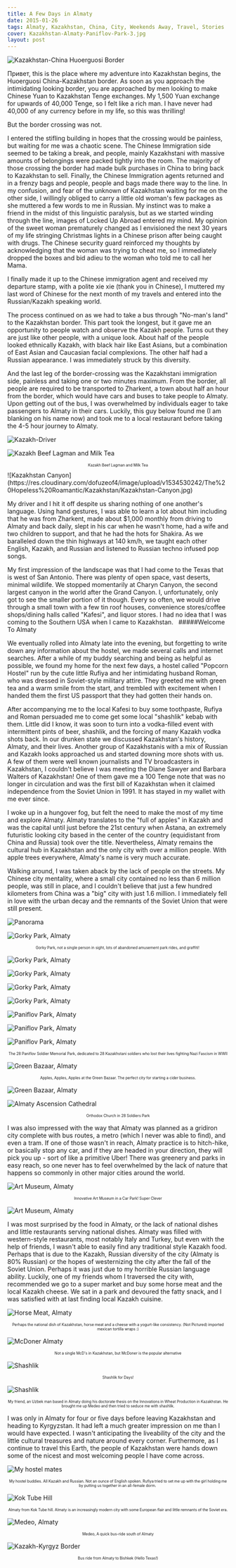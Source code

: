 ```yaml
---
title: A Few Days in Almaty
date: 2015-01-26
tags: Almaty, Kazakhstan, China, City, Weekends Away, Travel, Stories
cover: Kazakhstan-Almaty-Paniflov-Park-3.jpg
layout: post
---
```


![Kazakhstan-China Huoerguosi Border](https://res.cloudinary.com/dofuzeof4/image/upload/v1534530244/The%20Hopeless%20Roamantic/Kazakhstan/Kazakhstan-Huoerguosi-Border.jpg)

<span class="first-letter">Привет</span>, this is the place where my adventure into Kazakhstan begins, the Huoerguosi China-Kazakhstan border. As soon as you approach the intimidating looking border, you are approached by men looking to make Chinese Yuan to Kazakhstan Tenge exchanges. My 1,500 Yuan exchange for upwards of 40,000 Tenge, so I felt like a rich man. I have never had 40,000 of any currency before in my life, so this was thrilling!

But the border crossing was not. 

I entered the stifling building in hopes that the crossing would be painless, but waiting for me was a chaotic scene. The Chinese Immigration side seemed to be taking a break, and people, mainly Kazakhstani with massive amounts of belongings were packed tightly into the room. The majority of those crossing the border had made bulk purchases in China to bring back to Kazakhstan to sell. Finally, the Chinese Immigration agents returned and in a frenzy bags and people, people and bags made there way to the line. In my confusion, and fear of the unknown of Kazakhstan waiting for me on the other side, I willingly obliged to carry a little old woman's few packages as she muttered a few words to me in Russian. My instinct was to make a friend in the midst of this linguistic paralysis, but as we started winding through the line, images of Locked Up Abroad entered my mind. My opinion of the sweet woman prematurely changed as I envisioned the next 30 years of my life stringing Christmas lights in a Chinese prison after being caught with drugs. The Chinese security guard reinforced my thoughts by acknowledging that the woman was trying to cheat me, so I immediately dropped the boxes and bid adieu to the woman who told me to call her Mama. 

I finally made it up to the Chinese immigration agent and received my departure stamp, with a polite xie xie (thank you in Chinese), I muttered my last word of Chinese for the next month of my travels and entered into the Russian/Kazakh speaking world. 

The process continued on as we had to take a bus through "No-man's land" to the Kazakhstan border. This part took the longest, but it gave me an opportunity to people watch and observe the Kazakh people. Turns out they are just like other people, with a unique look. About half of the people looked ethnically Kazakh, with black hair like East Asians, but a combination of East Asian and Caucasian facial complexions. The other half had a Russian appearance. I was immediately struck by this diversity. 

And the last leg of the border-crossing was the Kazakhstani immigration side, painless and taking one or two minutes maximum. From the border, all people are required to be transported to Zharkent, a town about half an hour from the border, which would have cars and buses to take people to Almaty. Upon getting out of the bus, I was overwhelmed by individuals eager to take passengers to Almaty in their cars. Luckily, this guy below found me (I am blanking on his name now) and took me to a local restaurant before taking the 4-5 hour journey to Almaty. 

![Kazakh-Driver](https://res.cloudinary.com/dofuzeof4/image/upload/v1534530242/The%20Hopeless%20Roamantic/Kazakhstan/Kazakhstan-Driver.jpg)

![Kazakh Beef Lagman and Milk Tea](https://res.cloudinary.com/dofuzeof4/image/upload/v1534530243/The%20Hopeless%20Roamantic/Kazakhstan/Kazakhstan-Beef-Lagman-Kazakh-Tea.jpg)
<center><p style="font-size: .6em;">Kazakh Beef Lagman and Milk Tea</p></center>
![Kazakhstan Canyon](https://res.cloudinary.com/dofuzeof4/image/upload/v1534530242/The%20Hopeless%20Roamantic/Kazakhstan/Kazakhstan-Canyon.jpg)

My driver and I hit it off despite us sharing nothing of one another's language. Using hand gestures, I was able to learn a lot about him including that he was from Zharkent, made about $1,000 monthly from driving to Almaty and back daily, slept in his car when he wasn't home, had a wife and two children to support, and that he had the hots for Shakira. As we baralleled down the thin highways at 140 km/h, we taught each other English, Kazakh, and Russian and listened to Russian techno infused pop songs. 

My first impression of the landscape was that I had come to the Texas that is west of San Antonio. There was plenty of open space, vast deserts, minimal wildlife. We stopped momentarily at Charyn Canyon, the second largest canyon in the world after the Grand Canyon. I, unfortunately, only got to see the smaller portion of it though. Every so often, we would drive through a small town with a few tin roof houses, convenience stores/coffee shops/dining halls called "Kafesi", and liquor stores. I had no idea that I was coming to the Southern USA when I came to Kazakhstan.
 
#####Welcome To Almaty

We eventually rolled into Almaty late into the evening, but forgetting to write down any information about the hostel, we made several calls and internet searches. After a while of my buddy searching and being as helpful as possible, we found my home for the next few days, a hostel called "Popcorn Hostel" run by the cute little Rufiya and her intimidating husband Roman, who was dressed in Soviet-style military attire. They greeted me with green tea and a warm smile from the start, and trembled with excitement when I handed them the first US passport that they had gotten their hands on. 

After accompanying me to the local Kafesi to buy some toothpaste, Rufiya and Roman persuaded me to come get some local "shashlik" kebab with them. Little did I know, it was soon to turn into a vodka-filled event with intermittent pints of beer, shashlik, and the forcing of many Kazakh vodka shots back. In our drunken state we discussed Kazakhstan's history, Almaty, and their lives. Another group of Kazakhstanis with a mix of Russian and Kazakh looks approached us and started downing more shots with us. A few of them were well known journalists and TV broadcasters in Kazakhstan, I couldn't believe I was meeting the Diane Sawyer and Barbara Walters of Kazakhstan! One of them gave me a 100 Tenge note that was no longer in circulation and was the first bill of Kazakhstan when it claimed independence from the Soviet Union in 1991. It has stayed in my wallet with me ever since. 

I woke up in a hungover fog, but felt the need to make the most of my time and explore Almaty. Almaty translates to the "full of apples" in Kazakh and was the capital until just before the 21st century when Astana, an extremely futuristic looking city based in the center of the country (equidistant from China and Russia) took over the title. Nevertheless, Almaty remains the cultural hub in Kazakhstan and the only city with over a million people. With apple trees everywhere, Almaty's name is very much accurate. 

Walking around, I was taken aback by the lack of people on the streets. My Chinese city mentality, where a small city contained no less than 6 million people, was still in place, and I couldn't believe that just a few hundred kilometers from China was a "big" city with just 1.6 million. I immediately fell in love with the urban decay and the remnants of the Soviet Union that were still present.

![Panorama](https://res.cloudinary.com/dofuzeof4/image/upload/v1534530243/The%20Hopeless%20Roamantic/Kazakhstan/Kazakhstan-Almaty-Panoram.jpg)

![Gorky Park, Almaty](https://res.cloudinary.com/dofuzeof4/image/upload/v1534530248/The%20Hopeless%20Roamantic/Kazakhstan/Kazakhstan-Almaty-Gorky_Park-1.jpg)
<center><p style="font-size: .6em;">Gorky Park, not a single person in sight, lots of abandoned amusement park rides, and graffiti! </p></center>

![Gorky Park, Almaty](https://res.cloudinary.com/dofuzeof4/image/upload/v1534530247/The%20Hopeless%20Roamantic/Kazakhstan/Kazakhstan-Almaty-Gorky_Park-2.jpg)

![Gorky Park, Almaty](https://res.cloudinary.com/dofuzeof4/image/upload/v1534530247/The%20Hopeless%20Roamantic/Kazakhstan/Kazakhstan-Almaty-Gorky_Park-4.jpg)

![Gorky Park, Almaty](https://res.cloudinary.com/dofuzeof4/image/upload/v1534530247/The%20Hopeless%20Roamantic/Kazakhstan/Kazakhstan-Almaty-Gorky_Park-3.jpg)

![Gorky Park, Almaty](https://res.cloudinary.com/dofuzeof4/image/upload/v1534530247/The%20Hopeless%20Roamantic/Kazakhstan/Kazakhstan-Almaty-Gorky_Park-5.jpg)

![Paniflov Park, Almaty](https://res.cloudinary.com/dofuzeof4/image/upload/v1534530245/The%20Hopeless%20Roamantic/Kazakhstan/Kazakhstan-Almaty-Paniflov-Park.jpg)

![Paniflov Park, Almaty](https://res.cloudinary.com/dofuzeof4/image/upload/v1534530245/The%20Hopeless%20Roamantic/Kazakhstan/Kazakhstan-Almaty-Paniflov-Park-2.jpg)

![Paniflov Park, Almaty](https://res.cloudinary.com/dofuzeof4/image/upload/v1534530245/The%20Hopeless%20Roamantic/Kazakhstan/Kazakhstan-Almaty-Paniflov-Park-3.jpg)
<center><p style="font-size: .6em;">The 28 Paniflov Soldier Memorial Park, dedicated to 28 Kazakhstani soldiers who lost their lives fighting Nazi Fascism in WWII</p></center>

![Green Bazaar, Almaty](https://res.cloudinary.com/dofuzeof4/image/upload/v1534530247/The%20Hopeless%20Roamantic/Kazakhstan/Kazakhstan-Almaty-Green-Bazaar.jpg)
<center><p style="font-size: .6em;">Apples, Apples, Apples at the Green Bazaar. The perfect city for starting a cider business.</p></center>

![Green Bazaar, Almaty](https://res.cloudinary.com/dofuzeof4/image/upload/v1534530248/The%20Hopeless%20Roamantic/Kazakhstan/Kazakhstan-Almaty-Apples.jpg)

![Almaty Ascension Cathedral](https://res.cloudinary.com/dofuzeof4/image/upload/v1534530248/The%20Hopeless%20Roamantic/Kazakhstan/Kazakhstan-Almaty-Ascension-Cathedral.jpg)
<center><p style="font-size: .6em;">Orthodox Church in 28 Soldiers Park</p></center>

I was also impressed with the way that Almaty was planned as a gridiron city complete with bus routes, a metro (which I never was able to find), and even a tram. If one of those wasn't in reach, Almaty practice is to hitch-hike, or basically stop any car, and if they are headed in your direction, they will pick you up - sort of like a primitive Uber! There was greenery and parks in easy reach, so one never has to feel overwhelmed by the lack of nature that happens so commonly in other major cities around the world.

![Art Museum, Almaty](https://res.cloudinary.com/dofuzeof4/image/upload/v1534530244/The%20Hopeless%20Roamantic/Kazakhstan/Kazakhstan-Almaty-Museum.jpg) 
<center><p style="font-size: .6em;">Innovative Art Museum in a Car Park! Super Clever</p></center>

![Art Museum, Almaty](https://res.cloudinary.com/dofuzeof4/image/upload/v1534530246/The%20Hopeless%20Roamantic/Kazakhstan/Kazakhstan-Almaty-Museum-2.jpg) 

I was most surprised by the food in Almaty, or the lack of national dishes and little restaurants serving national dishes. Almaty was filled with western-style restaurants, most notably Italy and Turkey, but even with the help of friends, I wasn't able to easily find any traditional style Kazakh food. Perhaps that is due to the Kazakh, Russian diversity of the city (Almaty is 80% Russian) or the hopes of westernizing the city after the fall of the Soviet Union. Perhaps it was just due to my horrible Russian language ability. Luckily, one of my friends whom I traversed the city with, recommended we go to a super market and buy some horse meat and the local Kazakh cheese. We sat in a park and devoured the fatty snack, and I was satisfied with at last finding local Kazakh cuisine. 

![Horse Meat, Almaty](https://res.cloudinary.com/dofuzeof4/image/upload/v1534530246/The%20Hopeless%20Roamantic/Kazakhstan/Kazakhstan-Almaty-Horse-Meat.jpg)
<center><p style="font-size: .6em;">Perhaps the national dish of Kazakhstan, horse meat and a cheese with a yogurt-like consistency. (Not Pictured) imported mexican tortilla wraps :)</p></center>

![McDoner Almaty](https://res.cloudinary.com/dofuzeof4/image/upload/v1534530245/The%20Hopeless%20Roamantic/Kazakhstan/Kazakhstan-Almaty-McDoner.jpg)
<center><p style="font-size: .6em;">Not a single McD's in Kazakhstan, but McDoner is the popular alternative</p></center>

![Shashlik](https://res.cloudinary.com/dofuzeof4/image/upload/v1534530242/The%20Hopeless%20Roamantic/Kazakhstan/Kazakhstan-Almaty-Shashlik.jpg)
<center><p style="font-size: .6em;">Shashlik for Days!</p></center>

![Shashlik](https://res.cloudinary.com/dofuzeof4/image/upload/v1534530243/The%20Hopeless%20Roamantic/Kazakhstan/Kazakhstan-Almaty-Shashlik-2.jpg)
<center><p style="font-size: .6em;">My friend, an Uzbek man based in Almaty doing his doctorate thesis on the Innovations in Wheat Production in Kazakhstan. He brought me up Medeo and then tried to seduce me with shashlik.</p></center>


I was only in Almaty for four or five days before leaving Kazakhstan and heading to Kyrgyzstan. It had left a much greater impression on me than I would have expected. I wasn't anticipating the liveability of the city and the little cultural treasures and nature around every corner. Furthermore, as I continue to travel this Earth, the people of Kazakhstan were hands down some of the nicest and most welcoming people I have come across.

![My hostel mates](https://res.cloudinary.com/dofuzeof4/image/upload/v1534530246/The%20Hopeless%20Roamantic/Kazakhstan/Kazakhstan-Almaty-Hostel-People.jpg)
<center><p style="font-size: .6em;">My hostel buddies. All Kazakh and Russian. Not an ounce of English spoken. Rufiya tried to set me up with the girl holding me by putting us together in an all-female dorm. </p></center>

![Kok Tube Hill](https://res.cloudinary.com/dofuzeof4/image/upload/v1534530246/The%20Hopeless%20Roamantic/Kazakhstan/Kazakhstan-Almaty-Kok-Tube.jpg)
<center><p style="font-size: .6em;">Almaty from Kok Tube hill. Almaty is an increasingly modern city with some European flair and little remnants of the Soviet era.</p></center>

![Medeo, Almaty](https://res.cloudinary.com/dofuzeof4/image/upload/v1534530245/The%20Hopeless%20Roamantic/Kazakhstan/Kazakhstan-Almaty-Medeo.jpg)
<center><p style="font-size: .6em;">Medeo, A quick bus-ride south of Almaty</p></center>

![Kazakh-Kyrgyz Border](https://res.cloudinary.com/dofuzeof4/image/upload/v1534530242/The%20Hopeless%20Roamantic/Kazakhstan/Kazakhstan-Kyryszstan-Border.jpg)
<center><p style="font-size: .6em;">Bus ride from Almaty to Bishkek (Hello Texas!)</p></center>


